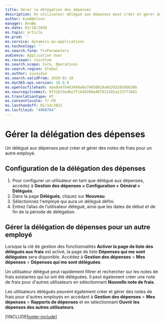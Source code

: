 ```yaml
---
title: Gérer la délégation des dépenses
description: Un utilisateur délégué aux dépenses peut créer et gérer des notes de frais pour un autre employé de l'organisation.
author: KimANelson
manager: AnnBe
ms.date: 01/10/2020
ms.topic: article
ms.prod: ''
ms.service: dynamics-ax-applications
ms.technology: ''
ms.search.form: TrvParameters
audience: Application User
ms.reviewer: roschlom
ms.search.scope: Core, Operations
ms.search.region: Global
ms.author: suvaidya
ms.search.validFrom: 2020-01-10
ms.dyn365.ops.version: 10.0.9
ms.openlocfilehash: ebe9a47b463498e8e79058019a0b28320590639b
ms.sourcegitcommit: 9f31b33ed6e7f1b49200a407913201a1337f3401
ms.translationtype: HT
ms.contentlocale: fr-FR
ms.lasthandoff: 01/14/2021
ms.locfileid: "4960784"
---
```

# <a name="manage-expense-delegation"></a>Gérer la délégation des dépenses

Un délégué aux dépenses peut créer et gérer des notes de frais pour un autre employé.

## <a name="configure-expense-delegation"></a>Configuration de la délégation des dépenses

1. Pour configurer un utilisateur en tant que délégué aux dépenses, accédez à **Gestion des dépenses > Configuration > Général > Délégués**.
2. Dans la page **Délégués**, cliquez sur **Nouveau**.
3. Sélectionnez l'employé qui aura un délégué défini. 
4. Entrez l’alias de l’utilisateur délégué, ainsi que les dates de début et de fin de la période de délégation.

## <a name="manage-expense-delegation-for-another-employee"></a>Gérer la délégation de dépenses pour un autre employé

Lorsque la clé de gestion des fonctionnalités **Activer la page de liste des délégués aux frais** est activé, la page de liste **Dépenses qui me sont déléguées** sera disponible. Accédez à **Gestion des dépenses** > **Mes dépenses** > **Dépenses qui me sont déléguées**.

Un utilisateur délégué peut rapidement filtrer et rechercher sur les notes de frais existantes qui lui ont été déléguées. Il peut également créer une note de frais pour d'autres utilisateurs en sélectionnant **Nouvelle note de frais**.

Les utilisateurs délégués peuvent également créer et gérer des notes de frais pour d'autres employés en accédant à **Gestion des dépenses** > **Mes dépenses** > **Rapports de dépenses** et en sélectionnant **Ouvrir les dépenses des autres utilisateurs**.


[!INCLUDE[footer-include](../includes/footer-banner.md)]